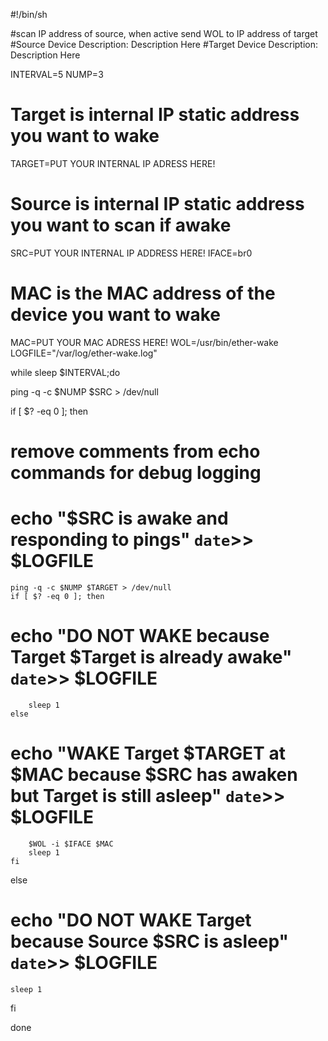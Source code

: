 #!/bin/sh

#scan IP address of source, when active send  WOL to IP address of target
#Source Device Description:  Description Here
#Target Device Description:  Description Here


INTERVAL=5
NUMP=3
# Target is internal IP static address you want to wake
TARGET=PUT YOUR INTERNAL IP ADRESS HERE!
# Source is internal IP static address you want to scan if awake
SRC=PUT YOUR INTERNAL IP ADDRESS HERE!
IFACE=br0
# MAC is the MAC address of the device you want to wake
MAC=PUT YOUR MAC ADRESS HERE!
WOL=/usr/bin/ether-wake
LOGFILE="/var/log/ether-wake.log"

while sleep $INTERVAL;do

ping -q -c $NUMP $SRC > /dev/null

if [ $? -eq 0 ]; then
#       remove comments from echo commands for debug logging
#  echo "$SRC is awake and responding to pings" `date`>> $LOGFILE
	ping -q -c $NUMP $TARGET > /dev/null
	if [ $? -eq 0 ]; then
#		echo "DO NOT WAKE because Target $Target is already awake" `date`>> $LOGFILE
		sleep 1
	else
#		echo "WAKE Target $TARGET at $MAC because $SRC has awaken but Target is still asleep" `date`>> $LOGFILE
		$WOL -i $IFACE $MAC
		sleep 1
	fi
else
#	echo "DO NOT WAKE Target because Source $SRC is asleep" `date`>> $LOGFILE
	sleep 1
fi

done
